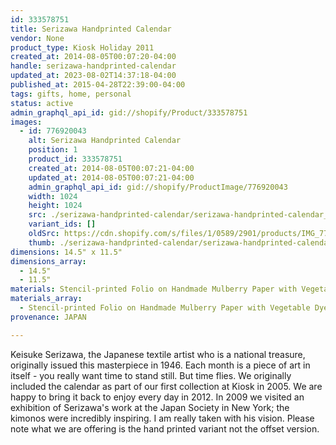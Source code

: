 ```yaml
---
id: 333578751
title: Serizawa Handprinted Calendar
vendor: None
product_type: Kiosk Holiday 2011
created_at: 2014-08-05T00:07:20-04:00
handle: serizawa-handprinted-calendar
updated_at: 2023-08-02T14:37:18-04:00
published_at: 2015-04-28T22:39:00-04:00
tags: gifts, home, personal
status: active
admin_graphql_api_id: gid://shopify/Product/333578751
images:
  - id: 776920043
    alt: Serizawa Handprinted Calendar
    position: 1
    product_id: 333578751
    created_at: 2014-08-05T00:07:21-04:00
    updated_at: 2014-08-05T00:07:21-04:00
    admin_graphql_api_id: gid://shopify/ProductImage/776920043
    width: 1024
    height: 1024
    src: ./serizawa-handprinted-calendar/serizawa-handprinted-calendar__0.jpg
    variant_ids: []
    oldSrc: https://cdn.shopify.com/s/files/1/0589/2901/products/IMG_7764.jpeg?v=1407211641
    thumb: ./serizawa-handprinted-calendar/serizawa-handprinted-calendar__0-thumb.jpg
dimensions: 14.5" x 11.5"
dimensions_array:
  - 14.5"
  - 11.5"
materials: Stencil-printed Folio on Handmade Mulberry Paper with Vegetable Dye
materials_array:
  - Stencil-printed Folio on Handmade Mulberry Paper with Vegetable Dye
provenance: JAPAN

---
```


Keisuke Serizawa, the Japanese textile artist who is a national treasure, originally issued this masterpiece in 1946. Each month is a piece of art in itself - you really want time to stand still. But time flies. We originally included the calendar as part of our first collection at Kiosk in 2005. We are happy to bring it back to enjoy every day in 2012. In 2009 we visited an exhibition of Serizawa's work at the Japan Society in New York; the kimonos were incredibly inspiring. I am really taken with his vision. Please note what we are offering is the hand printed variant not the offset version.